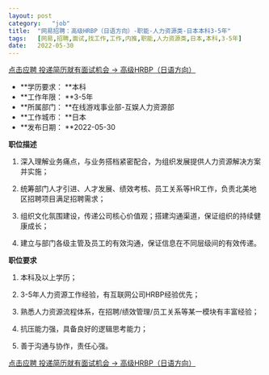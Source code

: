 ```yaml
---
layout:	post
category:	"job"
title:	"网易招聘：高级HRBP（日语方向）-职能-人力资源类-日本本科3-5年"
tags:	[网易,招聘,面试,找工作,工作,内推,职能,人力资源类,日本,本科,3-5年]
date:	2022-05-30
---
```


[点击应聘 投递简历就有面试机会 ->  高级HRBP（日语方向）](http://mobile.bole.netease.com/bole/boleDetail?id=40263&employeeId=346f03c3cda5f04c&key=all)



- **学历要求： **本科
- **工作年限： **3-5年
- **所属部门： **在线游戏事业部-互娱人力资源部
- **工作城市： **日本
- **发布日期： **2022-05-30



**职位描述**

1. 深入理解业务痛点，与业务搭档紧密配合，为组织发展提供人力资源解决方案并实施；

2. 统筹部门人才引进、人才发展、绩效考核、员工关系等HR工作，负责北美地区招聘项目满足招聘需求；

3. 组织文化氛围建设，传递公司核心价值观；搭建沟通渠道，保证组织的持续健康成长；

4. 建立与部门各级主管及员工的有效沟通，保证信息在不同层级间的有效传递。





**职位要求**

1. 本科及以上学历；

2. 3-5年人力资源工作经验，有互联网公司HRBP经验优先；

3. 熟悉人力资源流程体系，在招聘/绩效管理/员工关系等某一模块有丰富经验；

4. 抗压能力强，具备良好的逻辑思考能力；

5. 善于沟通与协作，责任心强。



[点击应聘 投递简历就有面试机会 ->  高级HRBP（日语方向）](http://mobile.bole.netease.com/bole/boleDetail?id=40263&employeeId=346f03c3cda5f04c&key=all)
